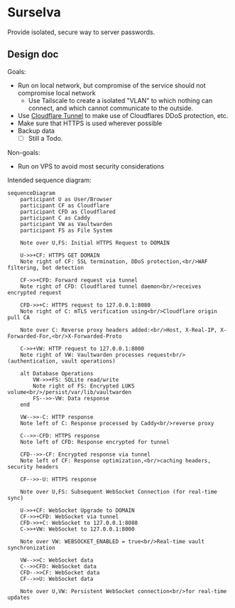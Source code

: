 # Surselva

Provide isolated, secure way to server passwords.

## Design doc

Goals:

- Run on local network, but compromise of the service should not compromise local network
  - Use Tailscale to create a isolated "VLAN" to which nothing can connect, and which cannot communicate to the outside.
- Use [Cloudflare Tunnel]() to make use of Cloudflares DDoS protection, etc.
- Make sure that HTTPS is used wherever possible
- Backup data
  - [ ] Still a Todo.

Non-goals:

- Run on VPS to avoid most security considerations

Intended sequence diagram:

```mermaid
sequenceDiagram
    participant U as User/Browser
    participant CF as Cloudflare
    participant CFD as Cloudflared
    participant C as Caddy
    participant VW as Vaultwarden
    participant FS as File System

    Note over U,FS: Initial HTTPS Request to DOMAIN

    U->>+CF: HTTPS GET DOMAIN
    Note right of CF: SSL termination, DDoS protection,<br/>WAF filtering, bot detection

    CF->>+CFD: Forward request via tunnel
    Note right of CFD: Cloudflared tunnel daemon<br/>receives encrypted request

    CFD->>+C: HTTPS request to 127.0.0.1:8080
    Note right of C: mTLS verification using<br/>Cloudflare origin pull CA

    Note over C: Reverse proxy headers added:<br/>Host, X-Real-IP, X-Forwarded-For,<br/>X-Forwarded-Proto

    C->>+VW: HTTP request to 127.0.0.1:8000
    Note right of VW: Vaultwarden processes request<br/>(authentication, vault operations)

    alt Database Operations
        VW->>+FS: SQLite read/write
        Note right of FS: Encrypted LUKS volume<br/>/persist/var/lib/vaultwarden
        FS-->>-VW: Data response
    end

    VW-->>-C: HTTP response
    Note left of C: Response processed by Caddy<br/>reverse proxy

    C-->>-CFD: HTTPS response
    Note left of CFD: Response encrypted for tunnel

    CFD-->>-CF: Encrypted response via tunnel
    Note left of CF: Response optimization,<br/>caching headers, security headers

    CF-->>-U: HTTPS response

    Note over U,FS: Subsequent WebSocket Connection (for real-time sync)

    U->>+CF: WebSocket Upgrade to DOMAIN
    CF->>+CFD: WebSocket via tunnel
    CFD->>+C: WebSocket to 127.0.0.1:8080
    C->>+VW: WebSocket to 127.0.0.1:8000

    Note over VW: WEBSOCKET_ENABLED = true<br/>Real-time vault synchronization

    VW-->>C: WebSocket data
    C-->>CFD: WebSocket data
    CFD-->>CF: WebSocket data
    CF-->>U: WebSocket data

    Note over U,VW: Persistent WebSocket connection<br/>for real-time updates
```
